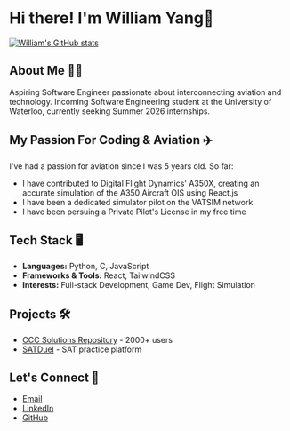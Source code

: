 # Hi there! I'm William Yang👋

[![William's GitHub stats](https://github-readme-stats.vercel.app/api?username=tankman61&show_icons=true&theme=github_dark_dimmed)](https://github.com/tankman61/github-readme-stats)

## About Me 🧍‍♂
Aspiring Software Engineer passionate about interconnecting aviation and technology. Incoming Software Engineering student at the University of Waterloo, currently seeking Summer 2026 internships.

## My Passion For Coding & Aviation ✈️
I've had a passion for aviation since I was 5 years old. So far:
- I have contributed to Digital Flight Dynamics' A350X, creating an accurate simulation of the A350 Aircraft OIS using React.js
- I have been a dedicated simulator pilot on the VATSIM network
- I have been persuing a Private Pilot's License in my free time 

## Tech Stack 🖥️
- **Languages:** Python, C, JavaScript
- **Frameworks & Tools:** React, TailwindCSS
- **Interests:** Full-stack Development, Game Dev, Flight Simulation

## Projects 🛠️
- [CCC Solutions Repository](https://cccsolutions.ca/) - 2000+ users
- [SATDuel](https://satduel.com) - SAT practice platform

##  Let's Connect 🤝
-  [Email](mailto:willi64645@gmail.com)
-  [LinkedIn](https://www.linkedin.com/in/william-yang-28901b306/)
-  [GitHub](https://github.com/tankman61)

<!--
**Tankman61/Tankman61** is a ✨ _special_ ✨ repository because its `README.md` (this file) appears on your GitHub profile.

Here are some ideas to get you started:

- 🔭 I’m currently working on ...
- 🌱 I’m currently learning ...
- 👯 I’m looking to collaborate on ...
- 🤔 I’m looking for help with ...
- 💬 Ask me about ...
- 📫 How to reach me: ...
- 😄 Pronouns: ...
- ⚡ Fun fact: ...
-->
